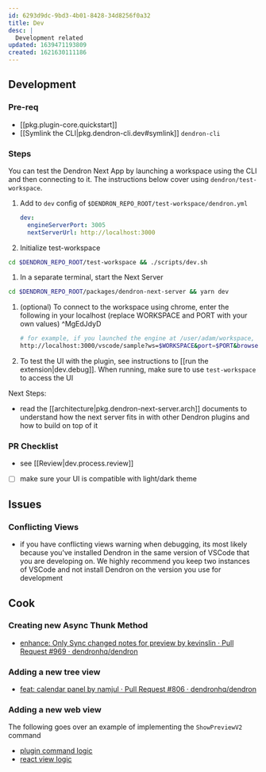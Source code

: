 ```yaml
---
id: 6293d9dc-9bd3-4b01-8428-34d8256f0a32
title: Dev
desc: |
  Development related
updated: 1639471193809
created: 1621630111186
---
```


## Development

### Pre-req
- [[pkg.plugin-core.quickstart]]
- [[Symlink the CLI|pkg.dendron-cli.dev#symlink]] `dendron-cli`

### Steps

You can test the Dendron Next App by launching a workspace using the CLI and then connecting to it. The instructions below cover using `dendron/test-workspace`.

1. Add to `dev` config of `$DENDRON_REPO_ROOT/test-workspace/dendron.yml` 
   ```yml
   dev:
     engineServerPort: 3005
     nextServerUrl: http://localhost:3000
   ```
1. Initialize test-workspace
  ```sh
  cd $DENDRON_REPO_ROOT/test-workspace && ./scripts/dev.sh
  ```
1. In a separate terminal, start the Next Server
  ```sh
  cd $DENDRON_REPO_ROOT/packages/dendron-next-server && yarn dev
  ```
1. (optional) To connect to the workspace using chrome, enter the following in your localhost (replace WORKSPACE and PORT with your own values) ^MgEdJdyD
   ```sh
   # for example, if you launched the engine at /user/adam/workspace, WORKSPACE should equal /user/adam/workspace
   http://localhost:3000/vscode/sample?ws=$WORKSPACE&port=$PORT&browser=1
   ```
1. To test the UI with the plugin, see instructions to [[run the extension|dev.debug]]. When running, make sure to use `test-workspace` to access the UI

Next Steps:
- read the [[architecture|pkg.dendron-next-server.arch]] documents to understand how the next server fits in with other Dendron plugins and how to build on top of it

### PR Checklist
- see [[Review|dev.process.review]]
- [ ] make sure your UI is compatible with light/dark theme 


## Issues

### Conflicting Views
- if you have conflicting views warning when debugging, its most likely because you've installed Dendron in the same version of VSCode that you are developing on. We highly recommend you keep two instances of VSCode and not install Dendron on the version you use for development


## Cook

### Creating new Async Thunk Method
- [enhance: Only Sync changed notes for preview by kevinslin · Pull Request #969 · dendronhq/dendron](https://github.com/dendronhq/dendron/pull/969)

### Adding a new tree view
- [feat: calendar panel by namjul · Pull Request #806 · dendronhq/dendron](https://github.com/dendronhq/dendron/pull/806#discussion_r649103042)


### Adding a new web view

The following goes over an example of implementing the `ShowPreviewV2` command
- [plugin command logic](https://github.com/dendronhq/dendron/blob/master/packages/plugin-core/src/commands/ShowPreviewV2.ts)
- [react view logic](https://github.com/dendronhq/dendron/blob/master/packages/dendron-next-server/pages/vscode/note-preview.tsx)
